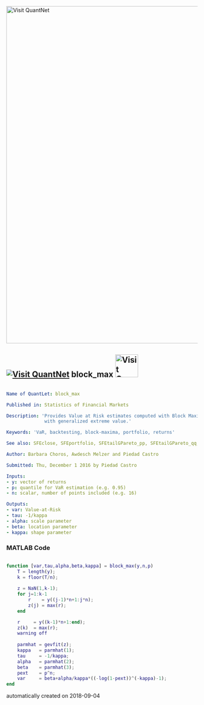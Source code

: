 [<img src="https://github.com/QuantLet/Styleguide-and-FAQ/blob/master/pictures/banner.png" width="888" alt="Visit QuantNet">](http://quantlet.de/)

## [<img src="https://github.com/QuantLet/Styleguide-and-FAQ/blob/master/pictures/qloqo.png" alt="Visit QuantNet">](http://quantlet.de/) **block_max** [<img src="https://github.com/QuantLet/Styleguide-and-FAQ/blob/master/pictures/QN2.png" width="60" alt="Visit QuantNet 2.0">](http://quantlet.de/)

```yaml

Name of QuantLet: block_max

Published in: Statistics of Financial Markets

Description: 'Provides Value at Risk estimates computed with Block Maxima Model 
              with generalized extreme value.'

Keywords: 'VaR, backtesting, block-maxima, portfolio, returns'

See also: SFEclose, SFEportfolio, SFEtailGPareto_pp, SFEtailGPareto_qq, block_max, var_block_max_backtesting

Author: Barbara Choros, Awdesch Melzer and Piedad Castro

Submitted: Thu, December 1 2016 by Piedad Castro

Inputs: 
- y: vector of returns
- p: quantile for VaR estimation (e.g. 0.95)
- n: scalar, number of points included (e.g. 16)

Outputs: 
- var: Value-at-Risk
- tau: -1/kappa
- alpha: scale parameter
- beta: location parameter
- kappa: shape parameter

```

### MATLAB Code
```matlab

function [var,tau,alpha,beta,kappa] = block_max(y,n,p)
    T = length(y);
    k = floor(T/n);
    
    z = NaN(1,k-1);
    for j=1:k-1
        r    = y((j-1)*n+1:j*n);
        z(j) = max(r);
    end

    r     = y((k-1)*n+1:end);
    z(k)  = max(r);
    warning off
    
    parmhat = gevfit(z);
    kappa   = parmhat(1);
    tau     = -1/kappa;
    alpha   = parmhat(2);
    beta    = parmhat(3);
    pext    = p^n;
    var     = beta+alpha/kappa*((-log(1-pext))^(-kappa)-1);
end
```

automatically created on 2018-09-04